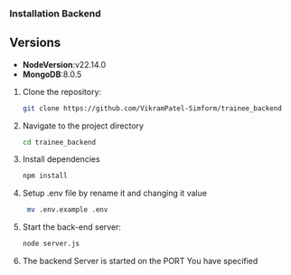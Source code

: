 ### Installation Backend
## Versions
- **NodeVersion**:v22.14.0
- **MongoDB**:8.0.5

1. Clone the repository:
   ```sh
   git clone https://github.com/VikramPatel-Simform/trainee_backend
   
2. Navigate to the project directory
    ```sh
    cd trainee_backend
3. Install dependencies
     ```sh
     npm install
4. Setup .env file by rename it and changing it value
    ```sh
     mv .env.example .env
5. Start the back-end server:
   ```sh
   node server.js
6. The backend Server is started on the PORT You have specified
